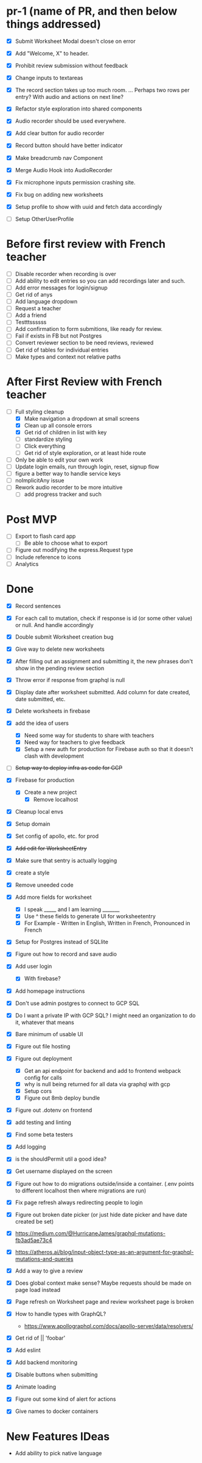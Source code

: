 # pr-1 (name of PR, and then below things addressed)

- [x] Submit Worksheet Modal doesn't close on error
- [x] Add "Welcome, X" to header. 
- [x] Prohibit review submission without feedback
- [x] Change inputs to textareas
- [x] The record section takes up too much room. ... Perhaps two rows per entry? With audio and actions on next line?
- [x] Refactor style exploration into shared components

- [x] Audio recorder should be used everywhere.
- [x] Add clear button for audio recorder
- [x] Record button should have better indicator
- [x] Make breadcrumb nav Component
- [x] Merge Audio Hook into AudioRecorder
- [x] Fix microphone inputs permission crashing site.
- [x] Fix bug on adding new worksheets
- [x] Setup profile to show with uuid and fetch data accordingly
- [ ] Setup OtherUserProfile

# Before first review with French teacher

- [ ] Disable recorder when recording is over
- [ ] Add ability to edit entries so you can add recordings later and such.
- [ ] Add error messages for login/signup
- [ ] Get rid of anys
- [ ] Add language dropdown
- [ ] Request a teacher
- [ ] Add a friend
- [ ] Testttssssss
- [ ] Add confirmation to form submitions, like ready for review.
- [ ] Fail if exists in FB but not Postgres
- [ ] Convert reviewer section to be need reviews, reviewed
- [ ] Get rid of tables for individual entries
- [ ] Make types and context not relative paths
 # After First Review with French teacher

- [ ] Full styling cleanup
    - [x] Make navigation a dropdown at small screens
    - [x] Clean up all console errors
    - [x] Get rid of children in list with key 
    - [ ] standardize styling
    - [ ] Click everything
    - [ ] Get rid of style exploration, or at least hide route
- [ ] Only be able to edit your own work
- [ ] Update login emails, run through login, reset, signup flow
- [ ] figure a better way to handle service keys
- [ ] noImplicitAny issue
- [ ] Rework audio recorder to be more intuitive
    - [ ] add progress tracker and such
# Post MVP
- [ ] Export to flash card app
    - [ ] Be able to choose what to export
- [ ] Figure out modifying the express.Request type
- [ ] Include reference to icons
- [ ] Analytics

# Done

- [x] Record sentences
- [x] For each call to mutation, check if response is id (or some other value) or null. And handle accordingly
- [x] Double submit Worksheet creation bug
- [x] Give way to delete new worksheets
- [x] After filling out an assignment and submitting it, the new phrases don't show in the pending review section
- [x] Throw error if response from graphql is null
- [x] Display date after worksheet submitted. Add column for date created, date submitted, etc.
- [x] Delete worksheets in firebase
- [x] add the idea of users
    - [x] Need some way for students to share with teachers
    - [x] Need way for teachers to give feedback
    - [x] Setup a new auth for production for Firebase auth so that it doesn't clash with development
- [ ] ~~Setup way to deploy infra as code for GCP~~
- [x] Firebase for production
    - [x] Create a new project
        - [x] Remove localhost
- [x] Cleanup local envs
- [x] Setup domain
- [x] Set config of apollo, etc. for prod
- [x] ~~Add edit for WorksheetEntry~~
- [x] Make sure that sentry is actually logging
- [x] create a style
- [x] Remove uneeded code
- [x] Add more fields for worksheet
    - [x] I speak _____ and I am learning _______ 
    - [x] Use ^ these fields to generate UI for worksheetentry
    - [x] For Example - Written in English, Written in French, Pronounced in French
- [x] Setup for Postgres instead of SQLlite
- [x] Figure out how to record and save audio
- [x] Add user login
    - [x] With firebase?
- [x] Add homepage instructions
- [x] Don't use admin postgres to connect to GCP SQL
- [x] Do I want a private IP with GCP SQL? I might need an organization to do it, whatever that means
- [x] Bare minimum of usable UI
- [x] Figure out file hosting
- [x] Figure out deployment
    - [x] Get an api endpoint for backend and add to frontend webpack config for calls
    - [x] why is null being returned for all data via graphql with gcp
    - [x] Setup cors
    - [x] Figure out 8mb deploy bundle
- [x] Figure out .dotenv on frontend
- [x] add testing and linting
- [x] Find some beta testers
- [x] Add logging
- [x] is the shouldPermit util a good idea?
- [x] Get username displayed on the screen
- [x] Figure out how to do migrations outside/inside a container. (.env points to different localhost then where migrations are run)
- [x] Fix page refresh always redirecting people to login
- [x] Figure out broken date picker (or just hide date picker and have date created be set)
- [x] https://medium.com/@HurricaneJames/graphql-mutations-fb3ad5ae73c4
- [x] https://atheros.ai/blog/input-object-type-as-an-argument-for-graphql-mutations-and-queries
- [x] Add a way to give a review
- [x] Does global context make sense? Maybe requests should be made on page load instead
- [x] Page refresh on Worksheet page and review worksheet page is broken
- [x] How to handle types with GraphQL?
    - https://www.apollographql.com/docs/apollo-server/data/resolvers/
- [x] Get rid of || 'foobar'
- [x] Add eslint
- [x] Add backend monitoring
- [x] Disable buttons when submitting
- [x] Animate loading
- [x] Figure out some kind of alert for actions
- [x] Give names to docker containers


# New Features IDeas

- Add ability to pick native language
